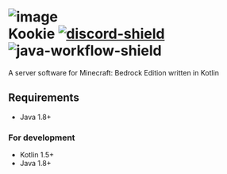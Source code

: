 [discord-invite]: https://discord.gg/FSyZYx79Ye
[discord-shield]: https://discord.com/api/guilds/844596677528780842/widget.png
[java-workflow-shield]: https://github.com/organization/Kookie/actions/workflows/gradle.yml/badge.svg

# ![image](https://user-images.githubusercontent.com/16558115/118443050-666d2000-b726-11eb-9853-feaf2c6bec6f.png)<br>Kookie [ ![discord-shield][] ][discord-invite]![java-workflow-shield][]

A server software for Minecraft: Bedrock Edition written in Kotlin

## Requirements

- Java 1.8+

### For development

- Kotlin 1.5+
- Java 1.8+
